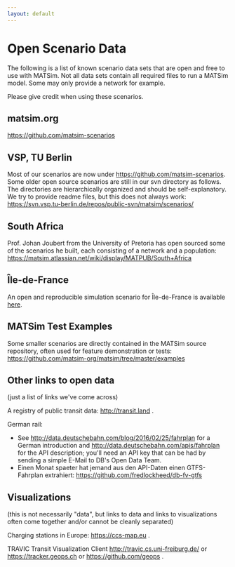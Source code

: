 ```yaml
---
layout: default
---
```


Open Scenario Data
==================

The following is a list of known scenario data sets that are open and free to use with MATSim. Not all data sets contain all required files to run a MATSim model. Some may only provide a network for example.

Please give credit when using these scenarios.

matsim.org
--------------

<https://github.com/matsim-scenarios>

VSP, TU Berlin
--------------

Most of our scenarios are now under https://github.com/matsim-scenarios.  Some older open source scenarios are still in our svn directory as follows. The directories are hierarchically organized and should be self-explanatory. We try to provide readme files, but this does not always work:
<https://svn.vsp.tu-berlin.de/repos/public-svn/matsim/scenarios/>

South Africa
------------

Prof. Johan Joubert from the University of Pretoria has open sourced some of the scenarios he built, each consisting of a network and a population:
<https://matsim.atlassian.net/wiki/display/MATPUB/South+Africa>

Île-de-France
-------------

An open and reproducible simulation scenario for Île-de-France is available [here](/gallery/ile_de_france).

MATSim Test Examples
--------------------
Some smaller scenarios are directly contained in the MATSim source repository, often used for feature demonstration or tests: <https://github.com/matsim-org/matsim/tree/master/examples>

<!-- matsimExamples -->
<!-- -------------- -->
<!-- There is also a separate "matsimExamples" repository on our GitHub site, but that seems to be rarely used. -->

<!-- (We are on the way to retire this. kai, oct'17) -->



Other links to open data
------------------------
(just a list of links we've come across)

A registry of public transit data: <http://transit.land> .

German rail:

- See <http://data.deutschebahn.com/blog/2016/02/25/fahrplan> for a German introduction and <http://data.deutschebahn.com/apis/fahrplan> for the API description; you'll need an API key that can be had by sending a simple E-Mail to DB's Open Data Team.
- Einen Monat spaeter hat jemand aus den API-Daten einen GTFS-Fahrplan extrahiert: <https://github.com/fredlockheed/db-fv-gtfs>


Visualizations
--------------

(this is not necessarily "data", but links to data and links to visualizations often come together and/or cannot be cleanly separated)

Charging stations in Europe: <https://ccs-map.eu> .

TRAVIC Transit Visualization Client <http://travic.cs.uni-freiburg.de/> or <https://tracker.geops.ch> or <https://github.com/geops> .
